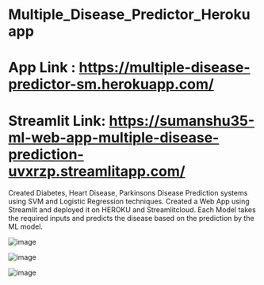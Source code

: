 # Multiple_Disease_Predictor_Herokuapp
# App Link : https://multiple-disease-predictor-sm.herokuapp.com/
# Streamlit Link: https://sumanshu35-ml-web-app-multiple-disease-prediction-uvxrzp.streamlitapp.com/

Created Diabetes, Heart Disease, Parkinsons Disease Prediction systems using SVM and Logistic Regression techniques. 
Created a Web App using Streamlit and deployed it on HEROKU and Streamlitcloud.
Each Model takes the required inputs and predicts the disease based on the prediction by the ML model.

![image](https://user-images.githubusercontent.com/80040409/183283235-3650963a-a4e0-48a8-b999-09ddf7e1eb9f.png)

![image](https://user-images.githubusercontent.com/80040409/183283120-454f5929-33fa-4ba9-8c58-a16d5132c5dd.png)

![image](https://user-images.githubusercontent.com/80040409/183283141-6f7b12ba-4ffd-4128-908a-6d8f96afba90.png)
